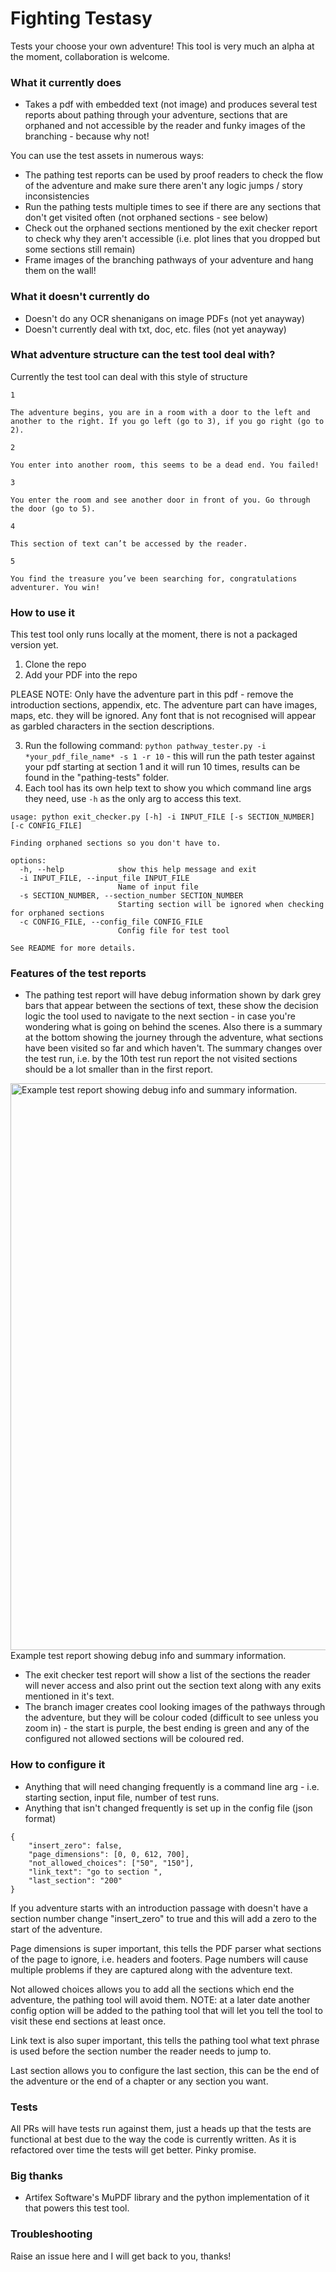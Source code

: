 # Fighting Testasy

Tests your choose your own adventure!  This tool is very much an alpha at the moment, collaboration is welcome.

### What it currently does

* Takes a pdf with embedded text (not image) and produces several test reports about pathing through your adventure, sections that are orphaned and not accessible by the reader and funky images of the branching - because why not!

You can use the test assets in numerous ways:
* The pathing test reports can be used by proof readers to check the flow of the adventure and make sure there aren't any logic jumps / story inconsistencies
* Run the pathing tests multiple times to see if there are any sections that don't get visited often (not orphaned sections - see below)
* Check out the orphaned sections mentioned by the exit checker report to check why they aren't accessible (i.e. plot lines that you dropped but some sections still remain)
* Frame images of the branching pathways of your adventure and hang them on the wall!

### What it doesn't currently do

* Doesn't do any OCR shenanigans on image PDFs (not yet anayway)
* Doesn't currently deal with txt, doc, etc. files (not yet anayway)

### What adventure structure can the test tool deal with?

Currently the test tool can deal with this style of structure

```
1

The adventure begins, you are in a room with a door to the left and another to the right. If you go left (go to 3), if you go right (go to 2).

2

You enter into another room, this seems to be a dead end. You failed!

3

You enter the room and see another door in front of you. Go through the door (go to 5).

4

This section of text can’t be accessed by the reader.

5

You find the treasure you’ve been searching for, congratulations adventurer. You win!

```

### How to use it

This test tool only runs locally at the moment, there is not a packaged version yet.

1. Clone the repo
1. Add your PDF into the repo

PLEASE NOTE: Only have the adventure part in this pdf - remove the introduction sections, appendix, etc.  The adventure part can have images, maps, etc. they will be ignored.  Any font that is not recognised will appear as garbled characters in the section descriptions.

3. Run the following command: `python pathway_tester.py -i *your_pdf_file_name* -s 1 -r 10` - this will run the path tester against your pdf starting at section 1 and it will run 10 times, results can be found in the "pathing-tests" folder.
1. Each tool has its own help text to show you which command line args they need, use `-h` as the only arg to access this text.

```
usage: python exit_checker.py [-h] -i INPUT_FILE [-s SECTION_NUMBER] [-c CONFIG_FILE]

Finding orphaned sections so you don't have to.

options:
  -h, --help            show this help message and exit
  -i INPUT_FILE, --input_file INPUT_FILE
                        Name of input file
  -s SECTION_NUMBER, --section_number SECTION_NUMBER
                        Starting section will be ignored when checking for orphaned sections
  -c CONFIG_FILE, --config_file CONFIG_FILE
                        Config file for test tool

See README for more details.
```

### Features of the test reports

* The pathing test report will have debug information shown by dark grey bars that appear between the sections of text, these show the decision logic the tool used to navigate to the next section - in case you're wondering what is going on behind the scenes.  Also there is a summary at the bottom showing the journey through the adventure, what sections have been visited so far and which haven't.  The summary changes over the test run, i.e. by the 10th test run report the not visited sections should be a lot smaller than in the first report.

<img width="907" alt="Example test report showing debug info and summary information." src="https://github.com/telboy007/fighting-testasy/assets/34102414/cbd1cd7d-793f-45a0-a5bb-2955833e08f2"><br />
Example test report showing debug info and summary information.

* The exit checker test report will show a list of the sections the reader will never access and also print out the section text along with any exits mentioned in it's text.
* The branch imager creates cool looking images of the pathways through the adventure, but they will be colour coded (difficult to see unless you zoom in) - the start is purple, the best ending is green and any of the configured not allowed sections will be coloured red.

### How to configure it

* Anything that will need changing frequently is a command line arg - i.e. starting section, input file, number of test runs.
* Anything that isn't changed frequently is set up in the config file (json format)

```
{
    "insert_zero": false,
    "page_dimensions": [0, 0, 612, 700],
    "not_allowed_choices": ["50", "150"],
    "link_text": "go to section ",
    "last_section": "200"
}
```

If you adventure starts with an introduction passage with doesn't have a section number change "insert_zero" to true and this will add a zero to the start of the adventure.

Page dimensions is super important, this tells the PDF parser what sections of the page to ignore, i.e. headers and footers.  Page numbers will cause multiple problems if they are captured along with the adventure text.

Not allowed choices allows you to add all the sections which end the adventure, the pathing tool will avoid them. NOTE: at a later date another config option will be added to the pathing tool that will let you tell the tool to visit these end sections at least once.

Link text is also super important, this tells the pathing tool what text phrase is used before the section number the reader needs to jump to.

Last section allows you to configure the last section, this can be the end of the adventure or the end of a chapter or any section you want.

### Tests

All PRs will have tests run against them, just a heads up that the tests are functional at best due to the way the code is currently written.  As it is refactored over time the tests will get better.  Pinky promise.

### Big thanks

* Artifex Software's MuPDF library and the python implementation of it that powers this test tool.

### Troubleshooting

Raise an issue here and I will get back to you, thanks!
